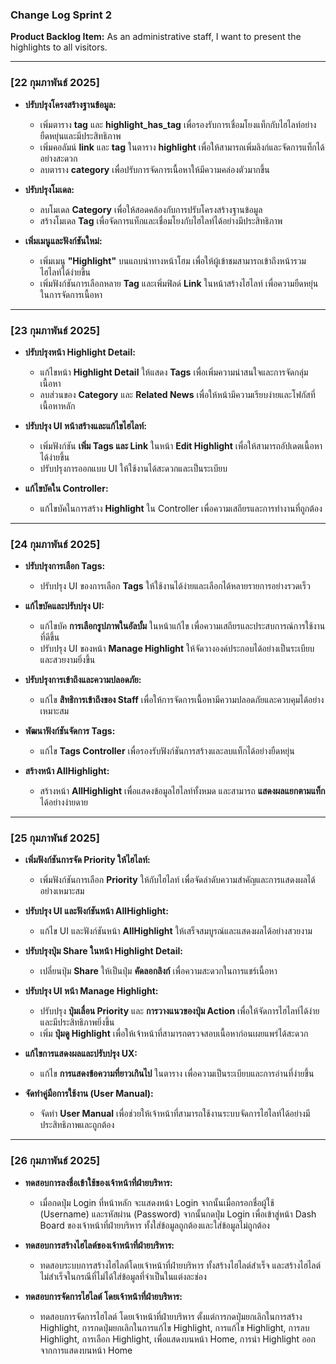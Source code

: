 ### Change Log Sprint 2  
**Product Backlog Item:** As an administrative staff, I want to present the highlights to all visitors.

---

### [22 กุมภาพันธ์ 2025]  
- **ปรับปรุงโครงสร้างฐานข้อมูล:**  
  - เพิ่มตาราง **tag** และ **highlight_has_tag** เพื่อรองรับการเชื่อมโยงแท็กกับไฮไลท์อย่างยืดหยุ่นและมีประสิทธิภาพ  
  - เพิ่มคอลัมน์ **link** และ **tag** ในตาราง **highlight** เพื่อให้สามารถเพิ่มลิงก์และจัดการแท็กได้อย่างสะดวก  
  - ลบตาราง **category** เพื่อปรับการจัดการเนื้อหาให้มีความคล่องตัวมากขึ้น  

- **ปรับปรุงโมเดล:**  
  - ลบโมเดล **Category** เพื่อให้สอดคล้องกับการปรับโครงสร้างฐานข้อมูล  
  - สร้างโมเดล **Tag** เพื่อจัดการแท็กและเชื่อมโยงกับไฮไลท์ได้อย่างมีประสิทธิภาพ  

- **เพิ่มเมนูและฟังก์ชันใหม่:**  
  - เพิ่มเมนู **"Highlight"** บนแถบนำทางหน้าโฮม เพื่อให้ผู้เข้าชมสามารถเข้าถึงหน้ารวมไฮไลท์ได้ง่ายขึ้น  
  - เพิ่มฟังก์ชันการเลือกหลาย **Tag** และเพิ่มฟิลด์ **Link** ในหน้าสร้างไฮไลท์ เพื่อความยืดหยุ่นในการจัดการเนื้อหา  

---

### [23 กุมภาพันธ์ 2025]  
- **ปรับปรุงหน้า Highlight Detail:**  
  - แก้ไขหน้า **Highlight Detail** ให้แสดง **Tags** เพื่อเพิ่มความน่าสนใจและการจัดกลุ่มเนื้อหา  
  - ลบส่วนของ **Category** และ **Related News** เพื่อให้หน้ามีความเรียบง่ายและโฟกัสที่เนื้อหาหลัก  

- **ปรับปรุง UI หน้าสร้างและแก้ไขไฮไลท์:**  
  - เพิ่มฟังก์ชัน **เพิ่ม Tags และ Link** ในหน้า **Edit Highlight** เพื่อให้สามารถอัปเดตเนื้อหาได้ง่ายขึ้น  
  - ปรับปรุงการออกแบบ UI ให้ใช้งานได้สะดวกและเป็นระเบียบ  

- **แก้ไขบัคใน Controller:**  
  - แก้ไขบัคในการสร้าง **Highlight** ใน Controller เพื่อความเสถียรและการทำงานที่ถูกต้อง  

---

### [24 กุมภาพันธ์ 2025]  
- **ปรับปรุงการเลือก Tags:**  
  - ปรับปรุง UI ของการเลือก **Tags** ให้ใช้งานได้ง่ายและเลือกได้หลายรายการอย่างรวดเร็ว  

- **แก้ไขบัคและปรับปรุง UI:**  
  - แก้ไขบัค **การเลือกรูปภาพในอัลบั้ม** ในหน้าแก้ไข เพื่อความเสถียรและประสบการณ์การใช้งานที่ดีขึ้น  
  - ปรับปรุง UI ของหน้า **Manage Highlight** ให้จัดวางองค์ประกอบได้อย่างเป็นระเบียบและสวยงามยิ่งขึ้น  

- **ปรับปรุงการเข้าถึงและความปลอดภัย:**  
  - แก้ไข **สิทธิการเข้าถึงของ Staff** เพื่อให้การจัดการเนื้อหามีความปลอดภัยและควบคุมได้อย่างเหมาะสม  

- **พัฒนาฟังก์ชันจัดการ Tags:**  
  - แก้ไข **Tags Controller** เพื่อรองรับฟังก์ชันการสร้างและลบแท็กได้อย่างยืดหยุ่น  

- **สร้างหน้า AllHighlight:**  
  - สร้างหน้า **AllHighlight** เพื่อแสดงข้อมูลไฮไลท์ทั้งหมด และสามารถ **แสดงผลแยกตามแท็ก** ได้อย่างง่ายดาย  

---

### [25 กุมภาพันธ์ 2025]  
- **เพิ่มฟังก์ชันการจัด Priority ให้ไฮไลท์:**  
  - เพิ่มฟังก์ชันการเลือก **Priority** ให้กับไฮไลท์ เพื่อจัดลำดับความสำคัญและการแสดงผลได้อย่างเหมาะสม  

- **ปรับปรุง UI และฟังก์ชันหน้า AllHighlight:**  
  - แก้ไข UI และฟังก์ชันหน้า **AllHighlight** ให้เสร็จสมบูรณ์และแสดงผลได้อย่างสวยงาม  

- **ปรับปรุงปุ่ม Share ในหน้า Highlight Detail:**  
  - เปลี่ยนปุ่ม **Share** ให้เป็นปุ่ม **คัดลอกลิงก์** เพื่อความสะดวกในการแชร์เนื้อหา  

- **ปรับปรุง UI หน้า Manage Highlight:**  
  - ปรับปรุง **ปุ่มเลื่อน Priority** และ **การวางแนวของปุ่ม Action** เพื่อให้จัดการไฮไลท์ได้ง่ายและมีประสิทธิภาพยิ่งขึ้น  
  - เพิ่ม **ปุ่มดู Highlight** เพื่อให้เจ้าหน้าที่สามารถตรวจสอบเนื้อหาก่อนเผยแพร่ได้สะดวก  

- **แก้ไขการแสดงผลและปรับปรุง UX:**  
  - แก้ไข **การแสดงข้อความที่ยาวเกินไป** ในตาราง เพื่อความเป็นระเบียบและการอ่านที่ง่ายขึ้น  

- **จัดทำคู่มือการใช้งาน (User Manual):**  
  - จัดทำ **User Manual** เพื่อช่วยให้เจ้าหน้าที่สามารถใช้งานระบบจัดการไฮไลท์ได้อย่างมีประสิทธิภาพและถูกต้อง  

---

### [26 กุมภาพันธ์ 2025] 
- **ทดสอบการลงชื่อเข้าใช้ของเจ้าหน้าที่ฝ่ายบริหาร:**  
  - เมื่อกดปุ่ม Login ที่หน้าหลัก จะแสดงหน้า Login จากนั้นเมื่อกรอกชื่อผู้ใช้ (Username) และรหัสผ่าน (Password) จากนั้นกดปุ่ม Login เพื่อเข้าสู่หน้า Dash Board ของเจ้าหน้าที่ฝ่ายบริหาร ทั้งใส่ข้อมูลถูกต้องและใส่ข้อมูลไม่ถูกต้อง
    
- **ทดสอบการสร้างไฮไลต์ของเจ้าหน้าที่ฝ่ายบริหาร:**
  - ทดสอบระบบการสร้างไฮไลต์โดยเจ้าหน้าที่ฝ่ายบริหาร ทั้งสร้างไฮไลต์สำเร็จ และสร้างไฮไลต์ไม่สำเร็จในกรณีที่ไม่ได้ใส่ข้อมูลที่จำเป็นในแต่งละช่อง

- **ทดสอบการจัดการไฮไลต์ โดยเจ้าหน้าที่ฝ่ายบริหาร:**
  - ทดสอบการจัดการไฮไลต์ โดยเจ้าหน้าที่ฝ่ายบริหาร ตั้งแต่การกดปุ่มยกเลิกในการสร้าง Highlight, การกดปุ่มยกเลิกในการแก้ไข Highlight, การแก้ไข Highlight, การลบ Highlight, การเลือก Highlight, เพื่อแสดงบนหน้า Home, การนำ Highlight ออกจากการแสดงบนหน้า Home
